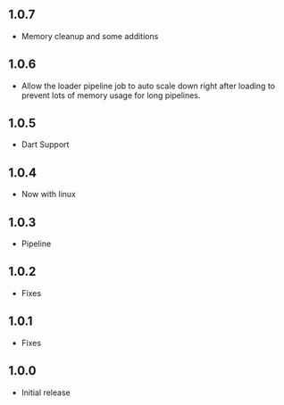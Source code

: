 ## 1.0.7

* Memory cleanup and some additions

## 1.0.6

* Allow the loader pipeline job to auto scale down right after loading to prevent lots of memory usage for long pipelines.

## 1.0.5

* Dart Support

## 1.0.4

* Now with linux

## 1.0.3

* Pipeline

## 1.0.2

* Fixes

## 1.0.1

* Fixes

## 1.0.0

* Initial release
